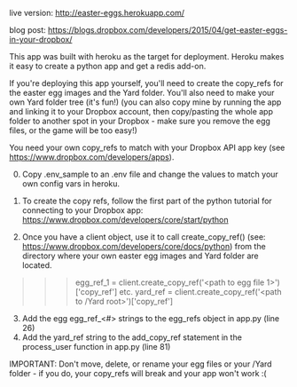 live version: http://easter-eggs.herokuapp.com/

blog post: https://blogs.dropbox.com/developers/2015/04/get-easter-eggs-in-your-dropbox/

This app was built with heroku as the target for deployment. Heroku makes it easy to create a python app and get a redis add-on.

If you're deploying this app yourself, you'll need to create the copy_refs for the easter egg images and the Yard folder. You'll also need to make your own Yard folder tree (it's fun!) (you can also copy mine by running the app and linking it to your Dropbox account, then copy/pasting the whole app folder to another spot in your Dropbox - make sure you remove the egg files, or the game will be too easy!)

You need your own copy_refs to match with your Dropbox API app key (see https://www.dropbox.com/developers/apps). 

0. Copy .env_sample to an .env file and change the values to match your own config vars in heroku.

1. To create the copy refs, follow the first part of the python tutorial for connecting to your Dropbox app: https://www.dropbox.com/developers/core/start/python

2. Once you have a client object, use it to call create_copy_ref() (see: https://www.dropbox.com/developers/core/docs/python) from the directory where your own easter egg images and Yard folder are located.

>>> egg_ref_1 = client.create_copy_ref('<path to egg file 1>')['copy_ref']
etc.
>>> yard_ref = client.create_copy_ref('<path to /Yard root>')['copy_ref']

3. Add the egg egg_ref_<#> strings to the egg_refs object in app.py (line 26)
4. Add the yard_ref string to the add_copy_ref statement in the process_user function in app.py (line 81)

IMPORTANT: Don't move, delete, or rename your egg files or your /Yard folder - if you do, your copy_refs will break and your app won't work :(